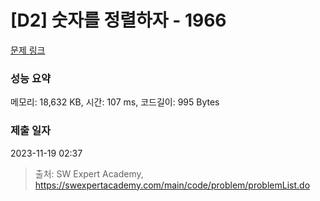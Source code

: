 # [D2] 숫자를 정렬하자 - 1966 

[문제 링크](https://swexpertacademy.com/main/code/problem/problemDetail.do?contestProbId=AV5PrmyKAWEDFAUq) 

### 성능 요약

메모리: 18,632 KB, 시간: 107 ms, 코드길이: 995 Bytes

### 제출 일자

2023-11-19 02:37



> 출처: SW Expert Academy, https://swexpertacademy.com/main/code/problem/problemList.do